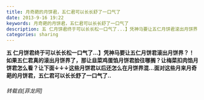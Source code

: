```yaml
---
title: 月奇葩的月饼君，五仁君可以长长舒了一口气了
date: 2013-9-16 19:22
keywords: 月奇葩的月饼君，五仁君可以长长舒了一口气了
description: 五 仁月饼君终于可以长长松一口气了...】凭神马要让五仁月饼君滚出月饼界？！如果五仁君真的滚出月饼界了，那让韭菜鸡蛋馅月饼君脸往哪搁？让梅菜扣肉馅月 饼君怎么看？让下面↓↓↓这些月饼君以后还怎么在月饼界混...面对这些月来月奇葩的月饼君，五仁君可以长长舒了一口气了..
categories: sharing
---
```

<td class="t_f" id="postmessage_50188">

<strong>五 仁月饼君终于可以长长松一口气了...】凭神马要让五仁月饼君滚出月饼界？！如果五仁君真的滚出月饼界了，那让韭菜鸡蛋馅月饼君脸往哪搁？让梅菜扣肉馅月 饼君怎么看？让下面↓↓↓这些月饼君以后还怎么在月饼界混...面对这些月来月奇葩的月饼君，五仁君可以长长舒了一口气了..</strong></td>
###### 转载自[菲龙网]